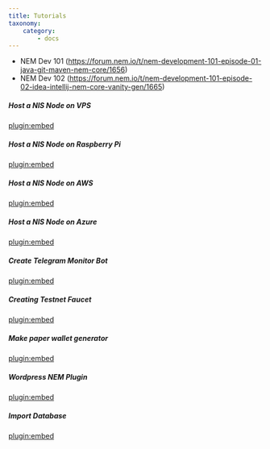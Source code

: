 ```yaml
---
title: Tutorials
taxonomy:
    category:
        - docs
---
```


* NEM Dev 101 (https://forum.nem.io/t/nem-development-101-episode-01-java-git-maven-nem-core/1656)
* NEM Dev 102 (https://forum.nem.io/t/nem-development-101-episode-02-idea-intellij-nem-core-vanity-gen/1665)
##### Host a NIS Node on VPS
[plugin:embed](https://forum.nem.io/t/nem-supernode-command-line-tutorial-for-debian-8-4/2211)
##### Host a NIS Node on Raspberry Pi
[plugin:embed](https://forum.nem.io/t/running-a-nem-node-on-a-raspberry-pi/4554)
##### Host a NIS Node on AWS
[plugin:embed](https://forum.nem.io/t/how-to-setup-an-amazon-aws-ec2-for-a-nem-supernode/5050)
##### Host a NIS Node on Azure
[plugin:embed](https://forum.nem.io/t/how-to-setup-an-azure-account-for-a-nem-supernode/3755)
##### Create Telegram Monitor Bot
[plugin:embed](https://forum.nem.io/t/creating-a-telegram-bot-to-monitor-a-wallets-activity/3249)
##### Creating Testnet Faucet
[plugin:embed](https://forum.nem.io/t/creating-a-testnet-faucet-for-xem-and-mosaic-assets/3190)
##### Make paper wallet generator
[plugin:embed](https://forum.nem.io/t/voucher-and-paper-wallet-generator-project/3097)
##### Wordpress NEM Plugin
[plugin:embed](https://forum.nem.io/t/connecting-wordpress-via-woocommerce-to-the-nem-blockchain/5680)
##### Import Database
[plugin:embed](https://forum.nem.io/t/how-to-import-the-database-file-provided-by-developers/1490)
